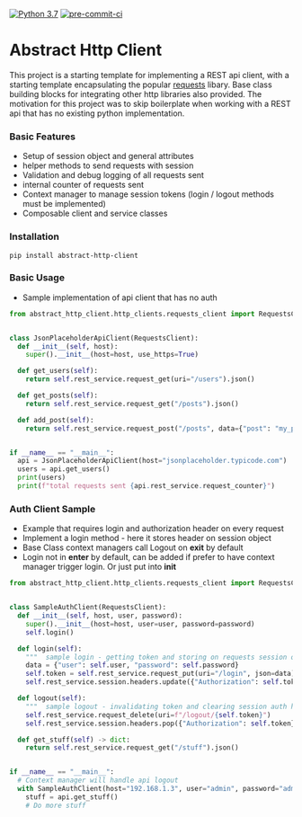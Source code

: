 [![Python 3.7](https://img.shields.io/badge/python-3.7-blue.svg)](https://www.python.org/downloads/release/python/)
[![pre-commit-ci](https://github.com/QualiSystemsLab/abstract-requests-client/actions/workflows/pre-commit.yml/badge.svg)](https://github.com/QualiSystemsLab/abstract-requests-client/actions/workflows/pre-commit.yml)

# Abstract Http Client

This project is a starting template for implementing a REST api client, with a starting template encapsulating the
popular [requests](https://docs.python-requests.org/en/latest/) libary. Base class building blocks for integrating other http libraries also provided. 
The motivation for this project was to skip boilerplate when working with a REST api that has no existing python implementation.


### Basic Features
- Setup of session object and general attributes
- helper methods to send requests with session
- Validation and debug logging of all requests sent
- internal counter of requests sent
- Context manager to manage session tokens (login / logout methods must be implemented)
- Composable client and service classes

### Installation
```
pip install abstract-http-client
```

### Basic Usage

- Sample implementation of api client that has no auth

```python
from abstract_http_client.http_clients.requests_client import RequestsClient


class JsonPlaceholderApiClient(RequestsClient):
  def __init__(self, host):
    super().__init__(host=host, use_https=True)

  def get_users(self):
    return self.rest_service.request_get(uri="/users").json()

  def get_posts(self):
    return self.rest_service.request_get("/posts").json()

  def add_post(self):
    return self.rest_service.request_post("/posts", data={"post": "my_post"})


if __name__ == "__main__":
  api = JsonPlaceholderApiClient(host="jsonplaceholder.typicode.com")
  users = api.get_users()
  print(users)
  print(f"total requests sent {api.rest_service.request_counter}")

```
### Auth Client Sample
- Example that requires login and authorization header on every request
- Implement a login method - here it stores header on session object
- Base Class context managers call Logout on __exit__ by default
- Login not in __enter__ by default, can be added if prefer to have context manager trigger login. Or just put into __init__

```python
from abstract_http_client.http_clients.requests_client import RequestsClient


class SampleAuthClient(RequestsClient):
  def __init__(self, host, user, password):
    super().__init__(host=host, user=user, password=password)
    self.login()

  def login(self):
    """  sample login - getting token and storing on requests session object """
    data = {"user": self.user, "password": self.password}
    self.token = self.rest_service.request_put(uri="/login", json=data)
    self.rest_service.session.headers.update({"Authorization": self.token})

  def logout(self):
    """  sample logout - invalidating token and clearing session auth header """
    self.rest_service.request_delete(uri=f"/logout/{self.token}")
    self.rest_service.session.headers.pop({"Authorization": self.token})

  def get_stuff(self) -> dict:
    return self.rest_service.request_get("/stuff").json()


if __name__ == "__main__":
  # Context manager will handle api logout
  with SampleAuthClient(host="192.168.1.3", user="admin", password="admin") as api:
    stuff = api.get_stuff()
    # Do more stuff
```
